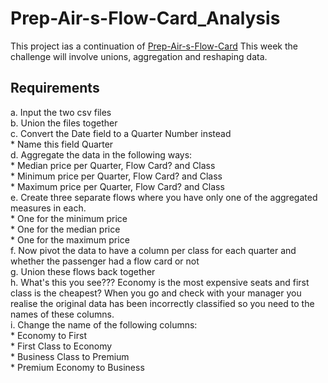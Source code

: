 # Prep-Air-s-Flow-Card_Analysis
This project ias a continuation of [Prep-Air-s-Flow-Card](https://github.com/kayikalvin/Prep-Air-s-Flow-Card)
This week the challenge will involve unions, aggregation and reshaping data.

## Requirements
a. Input the two csv files<br>
b. Union the files together<br>
c. Convert the Date field to a Quarter Number instead<br>
            * Name this field Quarter<br>
d. Aggregate the data in the following ways:<br>
            * Median price per Quarter, Flow Card? and Class<br>
            * Minimum price per Quarter, Flow Card? and Class<br>
            * Maximum price per Quarter, Flow Card? and Class<br>
e. Create three separate flows where you have only one of the aggregated measures in each.<br> 
            * One for the minimum price<br>
            * One for the median price<br>
            * One for the maximum price<br>
f. Now pivot the data to have a column per class for each quarter and whether the passenger had a flow card or not<br>
g. Union these flows back together<br>
h. What's this you see??? Economy is the most expensive seats and first class is the cheapest? When you go and check with your manager you realise the original data has been incorrectly classified so you need to the names of these columns.<br>
i. Change the name of the following columns:<br>
            * Economy to First<br>
            * First Class to Economy<br>
            * Business Class to Premium<br>
            * Premium Economy to Business<br>
